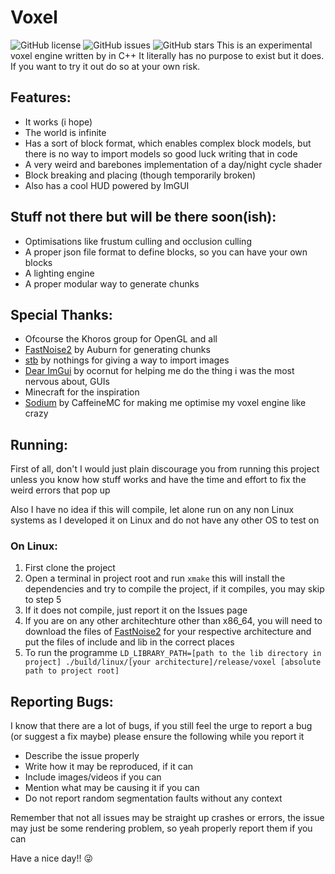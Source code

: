# Voxel

![GitHub license](https://img.shields.io/github/license/DistortedDragon1o4/voxel.svg)
![GitHub issues](https://img.shields.io/github/issues/DistortedDragon1o4/voxel.svg)
![GitHub stars](https://img.shields.io/github/stars/DistortedDragon1o4/voxel)
This is an experimental voxel engine written by in C++
It literally has no purpose to exist but it does. If you want to try it out do so at your own risk.

## Features:
- It works (i hope)
- The world is infinite
- Has a sort of block format, which enables complex block models, but there is no way to import models so good luck writing that in code
- A very weird and barebones implementation of a day/night cycle shader
- Block breaking and placing (though temporarily broken)
- Also has a cool HUD powered by ImGUI

## Stuff not there but will be there soon(ish):
- Optimisations like frustum culling and occlusion culling
- A proper json file format to define blocks, so you can have your own blocks
- A lighting engine
- A proper modular way to generate chunks

## Special Thanks:
- Ofcourse the Khoros group for OpenGL and all
- [FastNoise2](https://github.com/Auburn/FastNoise2) by Auburn for generating chunks
- [stb](https://github.com/nothings/stb) by nothings for giving a way to import images
- [Dear ImGui](https://github.com/ocornut/imgui) by ocornut for helping me do the thing i was the most nervous about, GUIs
- Minecraft for the inspiration
- [Sodium](https://github.com/CaffeineMC/sodium-fabric) by CaffeineMC for making me optimise my voxel engine like crazy

## Running:
First of all, don't
I would just plain discourage you from running this project unless you know how stuff works and have the time and effort to fix the weird errors that pop up

Also I have no idea if this will compile, let alone run on any non Linux systems as I developed it on Linux and do not have any other OS to test on

### On Linux:
1. First clone the project
2. Open a terminal in project root and run `xmake` this will install the dependencies and try to compile the project, if it compiles, you may skip to step 5
3. If it does not compile, just report it on the Issues page
4. If you are on any other architechture other than x86_64, you will need to download the files of [FastNoise2](https://github.com/Auburn/FastNoise2/releases/tag/v0.10.0-alpha) for your respective architecture and put the files of include and lib in the correct places
5. To run the programme `LD_LIBRARY_PATH=[path to the lib directory in project] ./build/linux/[your architecture]/release/voxel [absolute path to project root]`

## Reporting Bugs:
I know that there are a lot of bugs, if you still feel the urge to report a bug (or suggest a fix maybe) please ensure the following while you report it

- Describe the issue properly
- Write how it may be reproduced, if it can
- Include images/videos if you can
- Mention what may be causing it if you can
- Do not report random segmentation faults without any context

Remember that not all issues may be straight up crashes or errors, the issue may just be some rendering problem, so yeah properly report them if you can

Have a nice day!! 😜
